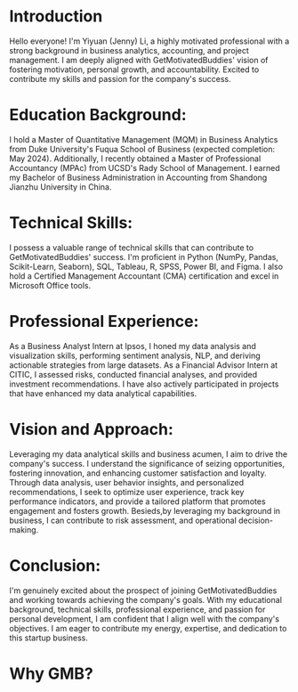 # Introduction
Hello everyone! I'm Yiyuan (Jenny) Li, a highly motivated professional with a strong background in business analytics, accounting, and project management. I am deeply aligned with GetMotivatedBuddies' vision of fostering motivation, personal growth, and accountability. Excited to contribute my skills and passion for the company's success.

# Education Background: 
I hold a Master of Quantitative Management (MQM) in Business Analytics from Duke University's Fuqua School of Business (expected completion: May 2024). Additionally, I recently obtained a Master of Professional Accountancy (MPAc) from UCSD's Rady School of Management. I earned my Bachelor of Business Administration in Accounting from Shandong Jianzhu University in China.

# Technical Skills: 
I possess a valuable range of technical skills that can contribute to GetMotivatedBuddies' success. I'm proficient in Python (NumPy, Pandas, Scikit-Learn, Seaborn), SQL, Tableau, R, SPSS, Power BI, and Figma. I also hold a Certified Management Accountant (CMA) certification and excel in Microsoft Office tools.

# Professional Experience: 
As a Business Analyst Intern at Ipsos, I honed my data analysis and visualization skills, performing sentiment analysis, NLP, and deriving actionable strategies from large datasets. As a Financial Advisor Intern at CITIC, I assessed risks, conducted financial analyses, and provided investment recommendations. I have also actively participated in projects that have enhanced my data analytical capabilities.

# Vision and Approach: 
Leveraging my data analytical skills and business acumen, I aim to drive the company's success. I understand the significance of seizing opportunities, fostering innovation, and enhancing customer satisfaction and loyalty. Through data analysis, user behavior insights, and personalized recommendations, I seek to optimize user experience, track key performance indicators, and provide a tailored platform that promotes engagement and fosters growth. Besieds,by leveraging my background in business, I can contribute to  risk assessment, and operational decision-making. 

# Conclusion: 
I'm genuinely excited about the prospect of joining GetMotivatedBuddies and working towards achieving the company's goals. With my educational background, technical skills, professional experience, and passion for personal development, I am confident that I align well with the company's objectives. I am eager to contribute my energy, expertise, and dedication to this startup business.

# Why GMB?

